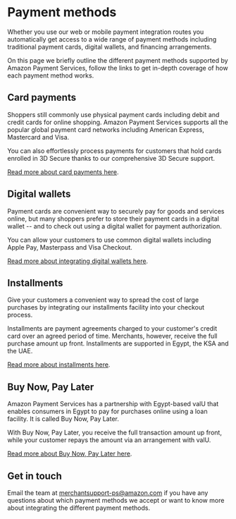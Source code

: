 Payment methods
===============

Whether you use our web or mobile payment integration routes you
automatically get access to a wide range of payment methods including
traditional payment cards, digital wallets, and financing arrangements.

On this page we briefly outline the different payment methods supported
by Amazon Payment Services, follow the links to get in-depth coverage of
how each payment method works.

Card payments
-------------

Shoppers still commonly use physical payment cards including debit and
credit cards for online shopping. Amazon Payment Services supports all
the popular global payment card networks including American Express,
Mastercard and Visa.

You can also effortlessly process payments for customers that hold cards
enrolled in 3D Secure thanks to our comprehensive 3D Secure support.

[Read more about card payments here](24a.md).

Digital wallets
---------------

Payment cards are convenient way to securely pay for goods and services
online, but many shoppers prefer to store their payment cards in a
digital wallet -- and to check out using a digital wallet for payment
authorization.

You can allow your customers to use common digital wallets including
Apple Pay, Masterpass and Visa Checkout.

[Read more about integrating digital wallets here](24b.md).

Installments
------------

Give your customers a convenient way to spread the cost of large
purchases by integrating our installments facility into your checkout
process.

Installments are payment agreements charged to your customer's credit
card over an agreed period of time. Merchants, however, receive the full
purchase amount up front. Installments are supported in Egypt, the KSA
and the UAE.

[Read more about installments here](24c.md).

Buy Now, Pay Later
----

Amazon Payment Services has a partnership with Egypt-based valU that
enables consumers in Egypt to pay for purchases online using a loan
facility. It is called Buy Now, Pay Later.

With Buy Now, Pay Later, you receive the full transaction amount up front, while your
customer repays the amount via an arrangement with valU.

[Read more about Buy Now, Pay Later here](24d.md).

Get in touch
------------

Email the team at <merchantsupport-ps@amazon.com> if you have any questions about
which payment methods we accept or want to know more about integrating
the different payment methods.
